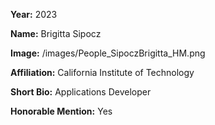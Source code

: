 **Year:** 2023

**Name:** Brigitta Sipocz

**Image:** /images/People_SipoczBrigitta_HM.png 

**Affiliation:** California Institute of Technology

**Short Bio:** Applications Developer

**Honorable Mention:** Yes
